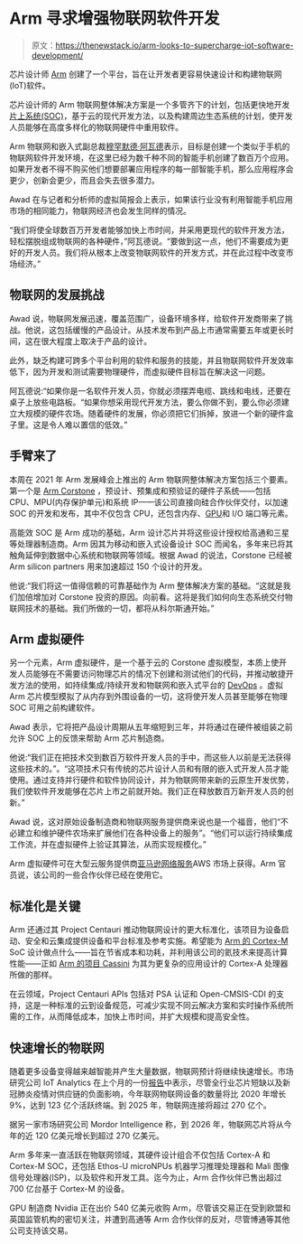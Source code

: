 # Arm 寻求增强物联网软件开发

> 原文：<https://thenewstack.io/arm-looks-to-supercharge-iot-software-development/>

芯片设计师 [Arm](https://www.arm.com/) 创建了一个平台，旨在让开发者更容易快速设计和构建物联网(IoT)软件。

芯片设计师的 Arm 物联网整体解决方案是一个多管齐下的计划，包括更快地开发[片上系统(SOC)](https://internetofthingsagenda.techtarget.com/definition/system-on-a-chip-SoC)，基于云的现代开发方法，以及构建周边生态系统的计划，使开发人员能够在高度多样化的物联网硬件中重用软件。

Arm 物联网和嵌入式副总裁[穆罕默德·阿瓦德](https://www.linkedin.com/in/moawad/)表示，目标是创建一个类似于手机的物联网软件开发环境，在这里已经为数千种不同的智能手机创建了数百万个应用。如果开发者不得不购买他们想要部署应用程序的每一部智能手机，那么应用程序会更少，创新会更少，而且会失去很多潜力。

Awad 在与记者和分析师的虚拟简报会上表示，如果该行业没有利用智能手机应用市场的相同能力，物联网经济也会发生同样的情况。

“我们将使全球数百万开发者能够加快上市时间，并采用更现代的软件开发方法，轻松摆脱组成物联网的各种硬件，”阿瓦德说。“要做到这一点，他们不需要成为更好的开发人员。我们将从根本上改变物联网软件的开发方式，并在此过程中改变市场经济。”

## **物联网的发展挑战**

Awad 说，物联网发展迅速，覆盖范围广，设备环境多样，给软件开发商带来了挑战。他说，这包括缓慢的产品设计。从技术发布到产品上市通常需要五年或更长时间，这在很大程度上取决于产品的设计。

此外，缺乏构建可跨多个平台利用的软件和服务的技能，并且物联网软件开发效率低下，因为开发和测试需要物理硬件，而虚拟硬件目标旨在解决这一问题。

阿瓦德说:“如果你是一名软件开发人员，你就必须摆弄电缆、跳线和电线，还要在桌子上放些电路板。“如果你想采用现代开发方法，要么你做不到，要么你必须建立大规模的硬件农场。随着硬件的发展，你必须把它们拆掉，放进一个新的硬件盒子里。这是令人难以置信的低效。”

## **手臂来了**

本周在 2021 年 Arm 发展峰会上推出的 Arm 物联网整体解决方案包括三个要素。第一个是 [Arm Corstone](https://developer.arm.com/ip-products/subsystem/corstone) ，预设计、预集成和预验证的硬件子系统——包括 CPU、MPU(内存保护单元)和系统 IP——该公司直接向硅合作伙伴交付，以加速 SOC 的开发和发布，其中不仅包含 CPU，还包含内存、[GPU](https://thenewstack.io/tutorial-deploy-the-nvidia-gpu-operator-on-kubernetes-based-on-containerd-runtime/)和 I/O 端口等元素。

高能效 SOC 是 Arm 成功的基础，Arm 设计芯片并将这些设计授权给高通和三星等处理器制造商。Arm 因其为移动和嵌入式设备设计 SOC 而闻名，多年来已将其触角延伸到数据中心系统和物联网等领域。根据 Awad 的说法，Corstone 已经被 Arm silicon partners 用来加速超过 150 个设计的开发。

他说:“我们将这一值得信赖的可靠基础作为 Arm 整体解决方案的基础。“这就是我们加倍增加对 Corstone 投资的原因。向前看。这将是我们如何向生态系统交付物联网技术的基础。我们所做的一切，都将从科尔斯通开始。”

## **Arm 虚拟硬件**

另一个元素，Arm 虚拟硬件，是一个基于云的 Corstone 虚拟模型，本质上使开发人员能够在不需要访问物理芯片的情况下创建和测试他们的代码，并推动敏捷开发方法的使用，如持续集成/持续开发和物联网和嵌入式平台的 [DevOps](https://thenewstack.io/category/devops/) 。虚拟 Arm 芯片模型模拟了从内存到外围设备的一切，这将使开发人员甚至能够在物理 SOC 可用之前构建软件。

Awad 表示，它将把产品设计周期从五年缩短到三年，并将通过在硬件被组装之前允许 SOC 上的反馈来帮助 Arm 芯片制造商。

他说:“我们正在把技术交到数百万软件开发人员的手中，而这些人以前是无法获得这些技术的。”。“这项技术只有传统的芯片设计人员和有限的嵌入式开发人员才能使用。通过支持并行硬件和软件协同设计，并为物联网带来新的云原生开发优势，我们使软件开发能够在芯片上市之前就开始。我们正在释放数百万新开发人员的创新。”

Awad 说，这对原始设备制造商和物联网服务提供商来说也是一个福音，他们“不必建立和维护硬件农场来扩展他们在各种设备上的服务”。“他们可以运行持续集成工作流，并在虚拟硬件上验证其算法，从而实现规模化。”

Arm 虚拟硬件可在大型云服务提供商[亚马逊网络服务](https://aws.amazon.com/?utm_content=inline-mention)AWS 市场上获得。Arm 官员说，该公司的一些合作伙伴已经在使用它。

## **标准化是关键**

Arm 还通过其 Project Centauri 推动物联网设计的更大标准化，该项目为设备启动、安全和云集成提供设备和平台标准及参考实施。希望能为 [Arm 的 Cortex-M](https://developer.arm.com/ip-products/processors/cortex-m) SoC 设计做点什么——旨在节省成本和功耗，并利用该公司的氦技术来提高计算性能——正如 [Arm 的项目 Cassini](https://www.arm.com/solutions/infrastructure/edge-computing/project-cassini) 为其为更复杂的应用设计的 Cortex-A 处理器所做的那样。

在云领域，Project Centauri APIs 包括对 PSA 认证和 Open-CMSIS-CDI 的支持，这是一种标准的云到设备规范，可减少实现不同云解决方案和实时操作系统所需的工作，从而降低成本，加快上市时间，并扩大规模和提高安全性。

## **快速增长的物联网**

随着更多设备变得越来越智能并产生大量数据，物联网预计将继续快速增长。市场研究公司 IoT Analytics 在上个月的一份[报告](https://iot-analytics.com/number-connected-iot-devices/)中表示，尽管全行业芯片短缺以及新冠肺炎疫情对供应链的负面影响，今年联网物联网设备的数量将比 2020 年增长 9%，达到 123 亿个活跃终端。到 2025 年，物联网连接将超过 270 亿个。

据另一家市场研究公司 Mordor Intelligence 称，到 2026 年，物联网芯片将从今年的近 120 亿美元增长到超过 270 亿美元。

Arm 多年来一直活跃在物联网领域，其硬件设计组合不仅包括 Cortex-A 和 Cortex-M SOC，还包括 Ethos-U microNPUs 机器学习推理处理器和 Mali 图像信号处理器(ISP)，以及软件和开发工具。迄今为止，Arm 合作伙伴已售出超过 700 亿台基于 Cortex-M 的设备。

GPU 制造商 Nvidia 正在出价 540 亿美元收购 Arm，尽管该交易正在受到欧盟和英国监管机构的密切关注，并遭到高通等 Arm 合作伙伴的反对，尽管博通等其他公司支持该交易。

<svg xmlns:xlink="http://www.w3.org/1999/xlink" viewBox="0 0 68 31" version="1.1"><title>Group</title> <desc>Created with Sketch.</desc></svg>